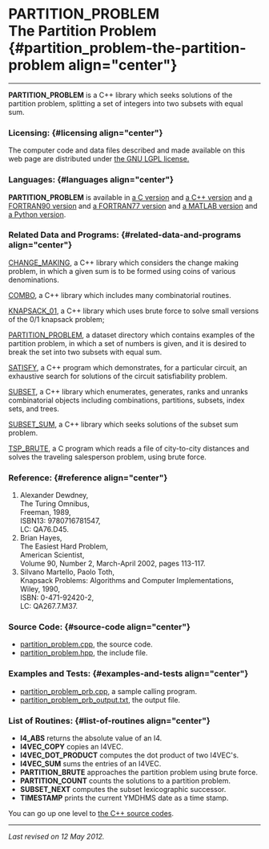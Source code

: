 PARTITION\_PROBLEM\
The Partition Problem {#partition_problem-the-partition-problem align="center"}
=====================

------------------------------------------------------------------------

**PARTITION\_PROBLEM** is a C++ library which seeks solutions of the
partition problem, splitting a set of integers into two subsets with
equal sum.

### Licensing: {#licensing align="center"}

The computer code and data files described and made available on this
web page are distributed under [the GNU LGPL
license.](../../txt/gnu_lgpl.txt)

### Languages: {#languages align="center"}

**PARTITION\_PROBLEM** is available in [a C
version](../../c_src/partition_problem/partition_problem.html) and [a
C++ version](../../cpp_src/partition_problem/partition_problem.html) and
[a FORTRAN90
version](../../f_src/partition_problem/partition_problem.html) and [a
FORTRAN77
version](../../f77_src/partition_problem/partition_problem.html) and [a
MATLAB version](../../m_src/partition_problem/partition_problem.html)
and [a Python
version](../../py_src/partition_problem/partition_problem.html).

### Related Data and Programs: {#related-data-and-programs align="center"}

[CHANGE\_MAKING](../../cpp_src/change_making/change_making.html), a C++
library which considers the change making problem, in which a given sum
is to be formed using coins of various denominations.

[COMBO](../../cpp_src/combo/combo.html), a C++ library which includes
many combinatorial routines.

[KNAPSACK\_01](../../cpp_src/knapsack_01/knapsack_01.html), a C++
library which uses brute force to solve small versions of the 0/1
knapsack problem;

[PARTITION\_PROBLEM](../../datasets/partition_problem/partition_problem.html),
a dataset directory which contains examples of the partition problem, in
which a set of numbers is given, and it is desired to break the set into
two subsets with equal sum.

[SATISFY](../../cpp_src/satisfy/satisfy.html), a C++ program which
demonstrates, for a particular circuit, an exhaustive search for
solutions of the circuit satisfiability problem.

[SUBSET](../../cpp_src/subset/subset.html), a C++ library which
enumerates, generates, ranks and unranks combinatorial objects including
combinations, partitions, subsets, index sets, and trees.

[SUBSET\_SUM](../../cpp_src/subset_sum/subset_sum.html), a C++ library
which seeks solutions of the subset sum problem.

[TSP\_BRUTE](../../c_src/tsp_brute/tsp_brute.html), a C program which
reads a file of city-to-city distances and solves the traveling
salesperson problem, using brute force.

### Reference: {#reference align="center"}

1.  Alexander Dewdney,\
    The Turing Omnibus,\
    Freeman, 1989,\
    ISBN13: 9780716781547,\
    LC: QA76.D45.
2.  Brian Hayes,\
    The Easiest Hard Problem,\
    American Scientist,\
    Volume 90, Number 2, March-April 2002, pages 113-117.
3.  Silvano Martello, Paolo Toth,\
    Knapsack Problems: Algorithms and Computer Implementations,\
    Wiley, 1990,\
    ISBN: 0-471-92420-2,\
    LC: QA267.7.M37.

### Source Code: {#source-code align="center"}

-   [partition\_problem.cpp](partition_problem.cpp), the source code.
-   [partition\_problem.hpp](partition_problem.hpp), the include file.

### Examples and Tests: {#examples-and-tests align="center"}

-   [partition\_problem\_prb.cpp](partition_problem_prb.cpp), a sample
    calling program.
-   [partition\_problem\_prb\_output.txt](partition_problem_prb_output.txt),
    the output file.

### List of Routines: {#list-of-routines align="center"}

-   **I4\_ABS** returns the absolute value of an I4.
-   **I4VEC\_COPY** copies an I4VEC.
-   **I4VEC\_DOT\_PRODUCT** computes the dot product of two I4VEC's.
-   **I4VEC\_SUM** sums the entries of an I4VEC.
-   **PARTITION\_BRUTE** approaches the partition problem using brute
    force.
-   **PARTITION\_COUNT** counts the solutions to a partition problem.
-   **SUBSET\_NEXT** computes the subset lexicographic successor.
-   **TIMESTAMP** prints the current YMDHMS date as a time stamp.

You can go up one level to [the C++ source codes](../cpp_src.html).

------------------------------------------------------------------------

*Last revised on 12 May 2012.*

